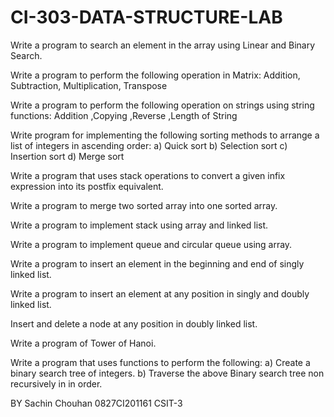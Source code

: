 # CI-303-DATA-STRUCTURE-LAB
Write a program to search an element in the array using Linear and Binary Search. 

Write a program to perform the following operation in Matrix: Addition, Subtraction, Multiplication, Transpose 

Write a program to perform the following operation on strings using string functions: Addition ,Copying ,Reverse ,Length of String 

Write program for implementing the following sorting methods to arrange a list of integers in ascending order:
a) Quick sort 
b) Selection sort 
c) Insertion sort 
d) Merge sort 

Write a program that uses stack operations to convert a given infix expression into its postfix equivalent. 

Write a program to merge two sorted array into one sorted array.

Write a program to implement stack using array and linked list.

Write a program to implement queue and circular queue using array. 

Write a program to insert an element in the beginning and end of singly linked list.

Write a program to insert an element at any position in singly and doubly linked list. 

Insert and delete a node at any position in doubly linked list. 

Write a program of Tower of Hanoi.

Write a program that uses functions to perform the following: 
a) Create a binary search tree of integers. 
b) Traverse the above Binary search tree non recursively in in order.



BY 
Sachin Chouhan 
0827CI201161
CSIT-3

